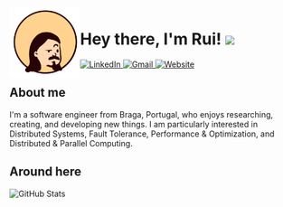 <img align="left" width="125px" src="https://raw.githubusercontent.com/priest110/priest110/main/mini_avatar.png" alt="Avatar"/>

<h1>Hey there, I'm Rui! <img src="https://media.giphy.com/media/hvRJCLFzcasrR4ia7z/giphy.gif" width="28"></h1>
<a href="https://www.linkedin.com/in/ruinbcoliveira/">
  <img alt="LinkedIn" src="https://img.shields.io/badge/LinkedIn-0077B5?style=for-the-badge&logo=linkedin&logoColor=white&style=round-square"/>
</a>
<a href="mailto:rui.nbc.oliveira@gmail.com">
  <img alt="Gmail" src="https://img.shields.io/badge/Gmail-D14836?style=for-the-badge&logo=gmail&logoColor=whit&style=round-squaree"/>
</a>
<a href="https://priest110.github.io/">
  <img alt="Website" src="https://img.shields.io/badge/website-000000?style=for-the-badge&logo=About.me&logoColor=white&style=round-square"/>
</a>

## About me

I'm a software engineer from Braga, Portugal, who enjoys researching, creating, and developing new things. I am particularly interested in Distributed Systems, Fault Tolerance, Performance & Optimization, and Distributed & Parallel Computing. 


## Around here

<img alt="GitHub Stats" src="https://github-readme-stats-sigma-five.vercel.app/api?username=priest110&show_icons=true&theme=react&include_all_commits=true&count_private=true&hide_border=true" />

